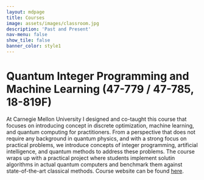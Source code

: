 ```yaml
---
layout: mdpage
title: Courses
image: assets/images/classroom.jpg
description: 'Past and Present'
nav-menu: false
show_tile: false
banner_color: style1
---
```


# Quantum Integer Programming and Machine Learning (47-779 / 47-785, 18-819F)
At Carnegie Mellon University I designed and co-taught this course that focuses on introducing concept in discrete optimization, machine learning, and quantum computing for practitioners. From a perspective that does not require any background in quantum physics, and with a strong focus on practical problems, we introduce concepts of integer programming, artificial intelligence, and quantum methods to address these problems. The course wraps up with a practical project where students implement solutin algorithms in actual quantum computers and benchmark them against state-of-the-art classical methods.
Course website can be found [here](https://bernalde.github.io/QuIPML22/).
